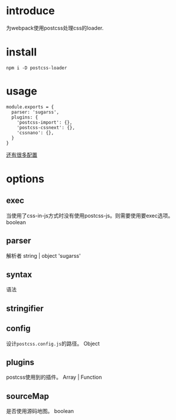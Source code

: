 # introduce

为webpack使用postcss处理css的loader.

# install

```
npm i -D postcss-loader
```

# usage

```
module.exports = {
  parser: 'sugarss',
  plugins: {
    'postcss-import': {},
    'postcss-cssnext': {},
    'cssnano': {},
  }
}
```
[还有很多配置](https://github.com/postcss/postcss-load-config)

# options


## exec

当使用了css-in-js方式时没有使用postcss-js。则需要使用要exec选项。
boolean

## parser

解析者
string | object
'sugarss'

## syntax

语法

## stringifier

## config

设计`postcss.config.js`的路径。
Object

## plugins

postcss使用到的插件。
Array | Function

## sourceMap

是否使用源码地图。
boolean
